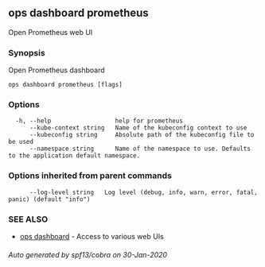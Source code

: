 ## ops dashboard prometheus

Open Prometheus web UI

### Synopsis

Open Prometheus dashboard

```
ops dashboard prometheus [flags]
```

### Options

```
  -h, --help                  help for prometheus
      --kube-context string   Name of the kubeconfig context to use
      --kubeconfig string     Absolute path of the kubeconfig file to be used
      --namespace string      Name of the namespace to use. Defaults to the application default namespace.
```

### Options inherited from parent commands

```
      --log-level string   Log level (debug, info, warn, error, fatal, panic) (default "info")
```

### SEE ALSO

* [ops dashboard](ops_dashboard.md)	 - Access to various web UIs

###### Auto generated by spf13/cobra on 30-Jan-2020
